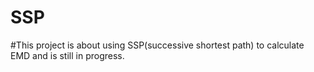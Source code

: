 # SSP

#This project is about using SSP(successive shortest path) to calculate EMD and is still in progress.
